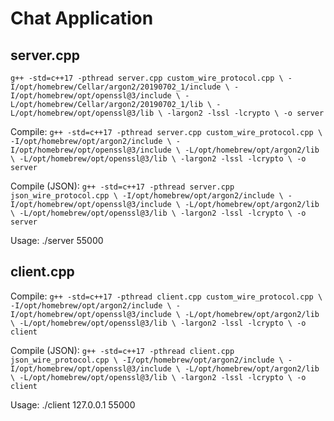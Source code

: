 # Chat Application

## server.cpp

`g++ -std=c++17 -pthread server.cpp custom_wire_protocol.cpp \
    -I/opt/homebrew/Cellar/argon2/20190702_1/include \
    -I/opt/homebrew/opt/openssl@3/include \
    -L/opt/homebrew/Cellar/argon2/20190702_1/lib \
    -L/opt/homebrew/opt/openssl@3/lib \
    -largon2 -lssl -lcrypto \
    -o server`



Compile: `g++ -std=c++17 -pthread server.cpp custom_wire_protocol.cpp \
    -I/opt/homebrew/opt/argon2/include \
    -I/opt/homebrew/opt/openssl@3/include \
    -L/opt/homebrew/opt/argon2/lib \
    -L/opt/homebrew/opt/openssl@3/lib \
    -largon2 -lssl -lcrypto \
    -o server`

Compile (JSON): `g++ -std=c++17 -pthread server.cpp json_wire_protocol.cpp \
    -I/opt/homebrew/opt/argon2/include \
    -I/opt/homebrew/opt/openssl@3/include \
    -L/opt/homebrew/opt/argon2/lib \
    -L/opt/homebrew/opt/openssl@3/lib \
    -largon2 -lssl -lcrypto \
    -o server`

Usage: ./server 55000

## client.cpp

Compile: `g++ -std=c++17 -pthread client.cpp custom_wire_protocol.cpp \
    -I/opt/homebrew/opt/argon2/include \
    -I/opt/homebrew/opt/openssl@3/include \
    -L/opt/homebrew/opt/argon2/lib \
    -L/opt/homebrew/opt/openssl@3/lib \
    -largon2 -lssl -lcrypto \
    -o client`

Compile (JSON): `g++ -std=c++17 -pthread client.cpp json_wire_protocol.cpp \
    -I/opt/homebrew/opt/argon2/include \
    -I/opt/homebrew/opt/openssl@3/include \
    -L/opt/homebrew/opt/argon2/lib \
    -L/opt/homebrew/opt/openssl@3/lib \
    -largon2 -lssl -lcrypto \
    -o client`


Usage: ./client 127.0.0.1 55000
